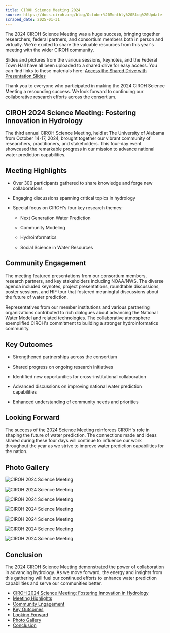 ```yaml
---
title: CIROH Science Meeting 2024
source: https://docs.ciroh.org/blog/October%20Monthly%20Blog%20Update
scraped_date: 2025-01-31
---
```


The 2024 CIROH Science Meeting was a huge success, bringing together researchers, federal partners, and consortium members both in person and virtually. We're excited to share the valuable resources from this year's meeting with the wider CIROH community.

Slides and pictures from the various sessions, keynotes, and the Federal Town Hall have all been uploaded to a shared drive for easy access. You can find links to these materials here: [Access the Shared Drive with Presentation Slides](https://drive.google.com/drive/folders/1NsJEWHQBD92ndc3FD_bFEKgqTUqTxVM3)

Thank you to everyone who participated in making the 2024 CIROH Science Meeting a resounding success. We look forward to continuing our collaborative research efforts across the consortium.

## CIROH 2024 Science Meeting: Fostering Innovation in Hydrology

The third annual CIROH Science Meeting, held at The University of Alabama from October 14-17, 2024, brought together our vibrant community of researchers, practitioners, and stakeholders. This four-day event showcased the remarkable progress in our mission to advance national water prediction capabilities.

## Meeting Highlights

- Over 300 participants gathered to share knowledge and forge new collaborations

- Engaging discussions spanning critical topics in hydrology

- Special focus on CIROH's four key research themes:
  - Next Generation Water Prediction

  - Community Modeling

  - Hydroinformatics

  - Social Science in Water Resources

## Community Engagement

The meeting featured presentations from our consortium members, research partners, and key stakeholders including NOAA/NWS. The diverse agenda included keynotes, project presentations, roundtable discussions, poster sessions, and HIF tour that fostered meaningful discussions about the future of water prediction.

Representatives from our member institutions and various partnering organizations contributed to rich dialogues about advancing the National Water Model and related technologies. The collaborative atmosphere exemplified CIROH's commitment to building a stronger hydroinformatics community.

## Key Outcomes

- Strengthened partnerships across the consortium

- Shared progress on ongoing research initiatives

- Identified new opportunities for cross-institutional collaboration

- Advanced discussions on improving national water prediction capabilities

- Enhanced understanding of community needs and priorities


## Looking Forward

The success of the 2024 Science Meeting reinforces CIROH's role in shaping the future of water prediction. The connections made and ideas shared during these four days will continue to influence our work throughout the year as we strive to improve water prediction capabilities for the nation.

## Photo Gallery

![CIROH 2024 Science Meeting](https://docs.ciroh.org/img/blog/2024-10-sci-meet/2024CSM_GroupPano.png)

![CIROH 2024 Science Meeting](https://docs.ciroh.org/img/blog/2024-10-sci-meet/2024CSM_WomenOfCIROH.png)

![CIROH 2024 Science Meeting](https://docs.ciroh.org/img/blog/2024-10-sci-meet/science-meeting2024-2.jpeg)

![CIROH 2024 Science Meeting](https://docs.ciroh.org/img/blog/2024-10-sci-meet/science-meeting2024-3.jpeg)

![CIROH 2024 Science Meeting](https://docs.ciroh.org/img/blog/2024-10-sci-meet/science-meeting2024-1.jpeg)

![CIROH 2024 Science Meeting](https://docs.ciroh.org/img/blog/2024-10-sci-meet/science-meeting2024-4.jpeg)

![CIROH 2024 Science Meeting](https://docs.ciroh.org/img/blog/2024-10-sci-meet/science-meeting2024-5.jpeg)

## Conclusion

The 2024 CIROH Science Meeting demonstrated the power of collaboration in advancing hydrology. As we move forward, the energy and insights from this gathering will fuel our continued efforts to enhance water prediction capabilities and serve our communities better.

- [CIROH 2024 Science Meeting: Fostering Innovation in Hydrology](#ciroh-2024-science-meeting-fostering-innovation-in-hydrology)
- [Meeting Highlights](#meeting-highlights)
- [Community Engagement](#community-engagement)
- [Key Outcomes](#key-outcomes)
- [Looking Forward](#looking-forward)
- [Photo Gallery](#photo-gallery)
- [Conclusion](#conclusion)